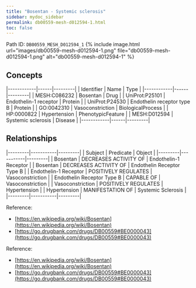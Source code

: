 ```yaml
---
title: "Bosentan - Systemic sclerosis"
sidebar: mydoc_sidebar
permalink: db00559-mesh-d012594-1.html
toc: false 
---
```



Path ID: `DB00559_MESH_D012594_1`
{% include image.html url="images/db00559-mesh-d012594-1.png" file="db00559-mesh-d012594-1.png" alt="db00559-mesh-d012594-1" %}

## Concepts

|------------|------|---------|
| Identifier | Name | Type    |
|------------|------|---------|
| MESH:C086232 | Bosentan | Drug |
| UniProt:P25101 | Endothelin-1 receptor | Protein |
| UniProt:P24530 | Endothelin receptor type B | Protein |
| GO:0042310 | Vasoconstriction | BiologicalProcess |
| HP:0000822 | Hypertension | PhenotypicFeature |
| MESH:D012594 | Systemic sclerosis | Disease |
|------------|------|---------|

## Relationships

|---------|-----------|---------|
| Subject | Predicate | Object  |
|---------|-----------|---------|
| Bosentan | DECREASES ACTIVITY OF | Endothelin-1 Receptor |
| Bosentan | DECREASES ACTIVITY OF | Endothelin Receptor Type B |
| Endothelin-1 Receptor | POSITIVELY REGULATES | Vasoconstriction |
| Endothelin Receptor Type B | CAPABLE OF | Vasoconstriction |
| Vasoconstriction | POSITIVELY REGULATES | Hypertension |
| Hypertension | MANIFESTATION OF | Systemic Sclerosis |
|---------|-----------|---------|

Reference: 
  - [https://en.wikipedia.org/wiki/Bosentan](https://en.wikipedia.org/wiki/Bosentan)
  - [https://go.drugbank.com/drugs/DB00559#BE0000043](https://go.drugbank.com/drugs/DB00559#BE0000043)

Reference: 
  - [https://en.wikipedia.org/wiki/Bosentan](https://en.wikipedia.org/wiki/Bosentan)
  - [https://go.drugbank.com/drugs/DB00559#BE0000043](https://go.drugbank.com/drugs/DB00559#BE0000043)

